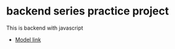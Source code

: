 #  backend series practice project

This is backend with javascript
- [Model link](https://app.eraser.io/workspace/YtPqZ1VogxGy1jzIDkzj?origin=share)